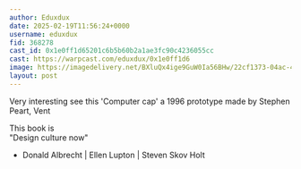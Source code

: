 ```yaml
---
author: Eduxdux
date: 2025-02-19T11:56:24+0000
username: eduxdux
fid: 368278
cast_id: 0x1e0ff1d65201c6b5b60b2a1ae3fc90c4236055cc
cast: https://warpcast.com/eduxdux/0x1e0ff1d6
image: https://imagedelivery.net/BXluQx4ige9GuW0Ia56BHw/22cf1373-04ac-41fe-7186-f3220cf8a600/original
layout: post
---
```

Very interesting see this 'Computer cap' a 1996 prototype made by Stephen Peart, Vent  
  
This book is  
"Design culture now"   
- Donald Albrecht | Ellen Lupton | Steven Skov Holt  

<img src='https://imagedelivery.net/BXluQx4ige9GuW0Ia56BHw/22cf1373-04ac-41fe-7186-f3220cf8a600/original' alt='' referrerpolicy='no-referrer'/>
<img src='https://imagedelivery.net/BXluQx4ige9GuW0Ia56BHw/feb5b0c7-6dbf-4b4c-72ea-6553885afb00/original' alt='' referrerpolicy='no-referrer'/>